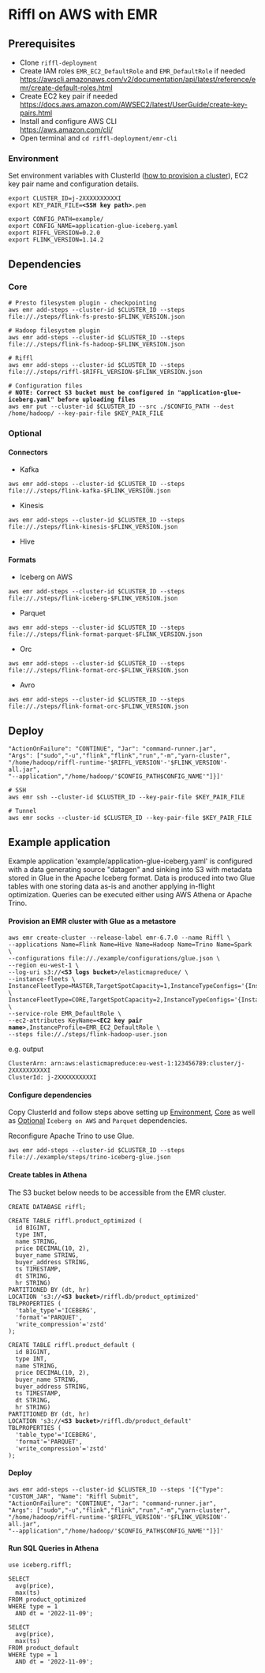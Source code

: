 # Riffl on AWS with EMR 

## Prerequisites
- Clone `riffl-deployment` 
- Create IAM roles `EMR_EC2_DefaultRole` and `EMR_DefaultRole` if needed\
  https://awscli.amazonaws.com/v2/documentation/api/latest/reference/emr/create-default-roles.html
- Create EC2 key pair if needed\
  https://docs.aws.amazon.com/AWSEC2/latest/UserGuide/create-key-pairs.html
- Install and configure AWS CLI\
  https://aws.amazon.com/cli/
- Open terminal and `cd riffl-deployment/emr-cli`

### Environment
Set environment variables with ClusterId ([how to provision a cluster](#example-application)), EC2 key pair name and configuration details. 

<pre><code>export CLUSTER_ID=j-2XXXXXXXXXXI
export KEY_PAIR_FILE=<b>&lt;SSH key path&gt;</b>.pem

export CONFIG_PATH=example/
export CONFIG_NAME=application-glue-iceberg.yaml
export RIFFL_VERSION=0.2.0
export FLINK_VERSION=1.14.2
</code></pre>

## Dependencies
### Core
<pre><code># Presto filesystem plugin - checkpointing
aws emr add-steps --cluster-id $CLUSTER_ID --steps file://./steps/flink-fs-presto-$FLINK_VERSION.json

# Hadoop filesystem plugin
aws emr add-steps --cluster-id $CLUSTER_ID --steps file://./steps/flink-fs-hadoop-$FLINK_VERSION.json

# Riffl
aws emr add-steps --cluster-id $CLUSTER_ID --steps file://./steps/riffl-$RIFFL_VERSION-$FLINK_VERSION.json

# Configuration files
# <b>NOTE: Correct S3 bucket must be configured in "application-glue-iceberg.yaml" before uploading files</b>
aws emr put --cluster-id $CLUSTER_ID --src ./$CONFIG_PATH --dest /home/hadoop/ --key-pair-file $KEY_PAIR_FILE
</code></pre>

### Optional

#### Connectors

* Kafka
```
aws emr add-steps --cluster-id $CLUSTER_ID --steps file://./steps/flink-kafka-$FLINK_VERSION.json
```

* Kinesis
```
aws emr add-steps --cluster-id $CLUSTER_ID --steps file://./steps/flink-kinesis-$FLINK_VERSION.json
```

* Hive

#### Formats

* Iceberg on AWS
```
aws emr add-steps --cluster-id $CLUSTER_ID --steps file://./steps/flink-iceberg-$FLINK_VERSION.json
```

* Parquet
```
aws emr add-steps --cluster-id $CLUSTER_ID --steps file://./steps/flink-format-parquet-$FLINK_VERSION.json
```

* Orc
```
aws emr add-steps --cluster-id $CLUSTER_ID --steps file://./steps/flink-format-orc-$FLINK_VERSION.json
```

* Avro
```
aws emr add-steps --cluster-id $CLUSTER_ID --steps file://./steps/flink-format-orc-$FLINK_VERSION.json
```


## Deploy
```aws emr add-steps --cluster-id $CLUSTER_ID --steps '[{"Type": "CUSTOM_JAR", "Name": "Riffl Submit", 
"ActionOnFailure": "CONTINUE", "Jar": "command-runner.jar", 
"Args": ["sudo","-u","flink","flink","run","-m","yarn-cluster", 
"/home/hadoop/riffl-runtime-'$RIFFL_VERSION'-'$FLINK_VERSION'-all.jar", 
"--application","/home/hadoop/'$CONFIG_PATH$CONFIG_NAME'"]}]'

# SSH
aws emr ssh --cluster-id $CLUSTER_ID --key-pair-file $KEY_PAIR_FILE

# Tunnel
aws emr socks --cluster-id $CLUSTER_ID --key-pair-file $KEY_PAIR_FILE					
```

## Example application

Example application 'example/application-glue-iceberg.yaml' is configured with a data generating source "datagen" and sinking into S3 with metadata stored in Glue in the Apache Iceberg format.
Data is produced into two Glue tables with one storing data as-is and another applying in-flight optimization. Queries can be executed either using AWS Athena or Apache Trino.

#### Provision an EMR cluster with Glue as a metastore  

<pre><code>aws emr create-cluster --release-label emr-6.7.0 --name Riffl \
--applications Name=Flink Name=Hive Name=Hadoop Name=Trino Name=Spark \
--configurations file://./example/configurations/glue.json \
--region eu-west-1 \
--log-uri s3://<b>&lt;S3 logs bucket&gt;</b>/elasticmapreduce/ \
--instance-fleets \
InstanceFleetType=MASTER,TargetSpotCapacity=1,InstanceTypeConfigs='{InstanceType=m5d.xlarge}' \
InstanceFleetType=CORE,TargetSpotCapacity=2,InstanceTypeConfigs='{InstanceType=m5d.xlarge}' \
--service-role EMR_DefaultRole \
--ec2-attributes KeyName=<b>&lt;EC2 key pair name&gt;</b>,InstanceProfile=EMR_EC2_DefaultRole \
--steps file://./steps/flink-hadoop-user.json
</code></pre>
e.g. output
```
ClusterArn: arn:aws:elasticmapreduce:eu-west-1:123456789:cluster/j-2XXXXXXXXXXI
ClusterId: j-2XXXXXXXXXXI
```

#### Configure dependencies
Copy ClusterId and follow steps above setting up [Environment](#environment), [Core](#core) as well as [Optional](#optional) `Iceberg on AWS` and `Parquet` dependencies. 

Reconfigure Apache Trino to use Glue.
```
aws emr add-steps --cluster-id $CLUSTER_ID --steps file://./example/steps/trino-iceberg-glue.json
```

#### Create tables in Athena

The S3 bucket below needs to be accessible from the EMR cluster.

<pre><code>CREATE DATABASE riffl;

CREATE TABLE riffl.product_optimized (
  id BIGINT,
  type INT,
  name STRING,
  price DECIMAL(10, 2),
  buyer_name STRING,
  buyer_address STRING,
  ts TIMESTAMP,
  dt STRING,
  hr STRING) 
PARTITIONED BY (dt, hr) 
LOCATION 's3://<b>&lt;S3 bucket&gt;</b>/riffl.db/product_optimized' 
TBLPROPERTIES (
  'table_type'='ICEBERG',
  'format'='PARQUET',
  'write_compression'='zstd'
);

CREATE TABLE riffl.product_default (
  id BIGINT,
  type INT,
  name STRING,
  price DECIMAL(10, 2),
  buyer_name STRING,
  buyer_address STRING,
  ts TIMESTAMP,
  dt STRING,
  hr STRING) 
PARTITIONED BY (dt, hr) 
LOCATION 's3://<b>&lt;S3 bucket&gt;</b>/riffl.db/product_default' 
TBLPROPERTIES (
  'table_type'='ICEBERG',
  'format'='PARQUET',
  'write_compression'='zstd'
);
</code></pre>

#### Deploy
```
aws emr add-steps --cluster-id $CLUSTER_ID --steps '[{"Type": "CUSTOM_JAR", "Name": "Riffl Submit",
"ActionOnFailure": "CONTINUE", "Jar": "command-runner.jar",
"Args": ["sudo","-u","flink","flink","run","-m","yarn-cluster",
"/home/hadoop/riffl-runtime-'$RIFFL_VERSION'-'$FLINK_VERSION'-all.jar",
"--application","/home/hadoop/'$CONFIG_PATH$CONFIG_NAME'"]}]'
```

#### Run SQL Queries in Athena

```
use iceberg.riffl;

SELECT 
  avg(price), 
  max(ts)
FROM product_optimized
WHERE type = 1 
  AND dt = '2022-11-09';
  
SELECT 
  avg(price), 
  max(ts)
FROM product_default
WHERE type = 1 
  AND dt = '2022-11-09';
```

